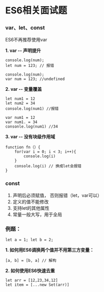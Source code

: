 # ES6相关面试题

### var、let、const

ES6不再推荐使用var

**1. var -- 声明提升**

```
console.log(num);
let num = 123; // 报错

console.log(num);
var num = 123; //undefined
```

**2. var -- 变量覆盖**

```
let num1 = 12
let num2 = 34
console.log(num1) //报错

var num1 = 12
var num1. = 34
consonle.log(num1) //34
```

**3. var -- 没有块级作用域**

```
function fn（）{
	for(var i = 0; i < 3; i++){
		console.log(i)
	}
	console.log(i) // 换成let会报错
}
```

### const

1. 声明后必须赋值， 否则报错（let，var可以）
2. 定义的值不能修改
3. 支持let的其他属性
4. 常量一般大写，用于全局

### 例题：

```
let a = 1; let b = 2;
```

**1. 如何用ES6调换两个值并不用第三方变量：**

```
[a, b] = [b, a] // 解构
```

**2. 如何使用ES6快速去重**

```
let arr = [12,23,34,12]
let item = [...new Set(arr)]
```
